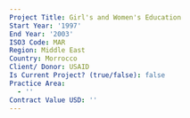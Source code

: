 ```yaml
---
Project Title: Girl's and Women's Education
Start Year: '1997'
End Year: '2003'
ISO3 Code: MAR
Region: Middle East
Country: Morrocco
Client/ Donor: USAID
Is Current Project? (true/false): false
Practice Area:
  - ''
Contract Value USD: ''
---
```

